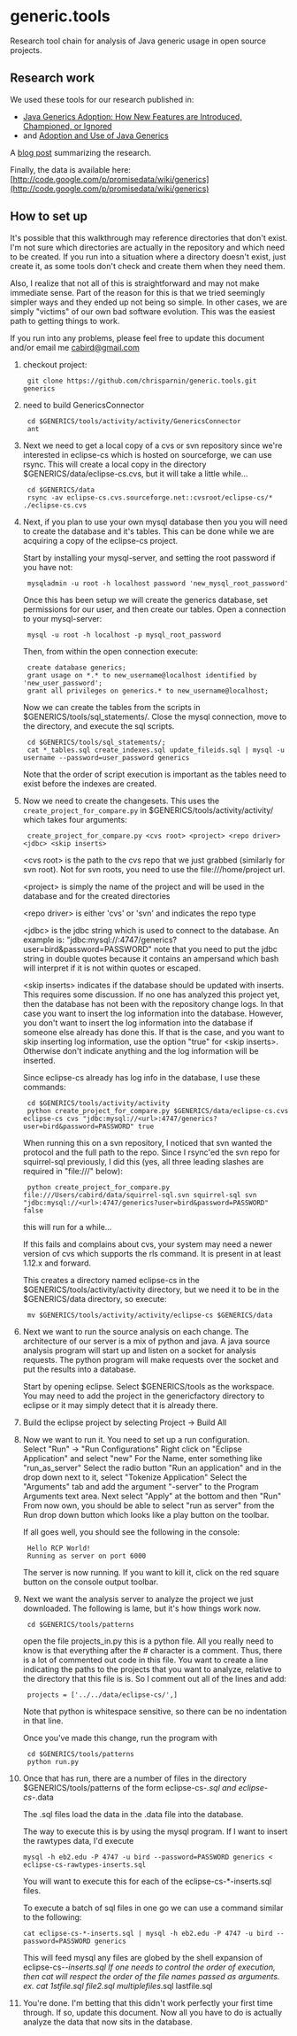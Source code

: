 generic.tools
=============

Research tool chain for analysis of Java generic usage in open source projects.

## Research work

We used these tools for our research published in:
- [Java Generics Adoption: How New Features are Introduced, Championed, or Ignored](http://research.microsoft.com/apps/pubs/default.aspx?id=146635)
- and [Adoption and Use of Java Generics](http://www.cc.gatech.edu/~vector/papers/generics2.pdf)

A [blog post](http://blog.ninlabs.com/2011/03/java-generics-adoption-how-new-features-are-introduced-championed-or-ignored/) summarizing the research.

Finally, the data is available here:
[http://code.google.com/p/promisedata/wiki/generics](http://code.google.com/p/promisedata/wiki/generics)

## How to set up

It's possible that this walkthrough may reference directories that don't
exist.  I'm not sure which directories are actually in the repository
and which need to be created.  If you run into a situation where a
directory doesn't exist, just create it, as some tools don't check
and create them when they need them.

Also, I realize that not all of this is straightforward and may not make
immediate sense.  Part of the reason for this is that we tried seemingly
simpler ways and they ended up not being so simple.  In other cases, we
are simply "victims" of our own bad software evolution.  This was the
easiest path to getting things to work.

If you run into any problems, please feel free to update this document
and/or email me cabird@gmail.com

1. checkout project:

        git clone https://github.com/chrisparnin/generic.tools.git generics

2. need to build GenericsConnector
	
        cd $GENERICS/tools/activity/activity/GenericsConnector
        ant

3. Next we need to get a local copy of a cvs or svn repository
   since we're interested in eclipse-cs which is hosted on sourceforge,
   we can use rsync.  This will create a local copy in the directory
   $GENERICS/data/eclipse-cs.cvs, but it will take a little while...

        cd $GENERICS/data
        rsync -av eclipse-cs.cvs.sourceforge.net::cvsroot/eclipse-cs/* ./eclipse-cs.cvs
   
4. Next, if you plan to use your own mysql database then you you will need to create
   the database and it's tables.  This can be done while we are acquiring a copy of 
   the eclipse-cs project.
   
   Start by installing your mysql-server, and setting the root password if you have not:
   
        mysqladmin -u root -h localhost password 'new_mysql_root_password'
   
   Once this has been setup we will create the generics database, set permissions for
   our user, and then create our tables.  Open a connection to your mysql-server:
   
        mysql -u root -h localhost -p mysql_root_password
   
   Then, from within the open connection execute:
   
        create database generics;
        grant usage on *.* to new_username@localhost identified by 'new_user_password';
        grant all privileges on generics.* to new_username@localhost;
   
   Now we can create the tables from the scripts in $GENERICS/tools/sql_statements/.
   Close the mysql connection, move to the directory, and execute the sql scripts.

        cd $GENERICS/tools/sql_statements/;
        cat *_tables.sql create_indexes.sql update_fileids.sql | mysql -u username --password=user_password generics
   
   Note that the order of script execution is important as the tables need to exist
   before the indexes are created.

5. Now we need to create the changesets.  This uses the
   `create_project_for_compare.py` in $GENERICS/tools/activity/activity/ which takes four arguments:

        create_project_for_compare.py <cvs root> <project> <repo driver> <jdbc> <skip inserts>

   &lt;cvs root&gt; is the path to the cvs repo that we just grabbed (similarly
   for svn root).  Not for svn roots, you need to use the file:///home/project url.

   &lt;project&gt; is simply the name of the project and will be used in the
   database and for the created directories

   &lt;repo driver&gt; is either 'cvs' or 'svn' and indicates the repo type

   &lt;jdbc&gt; is the jdbc string which is used to connect to the database.
   An example is:
     "jdbc:mysql://<url>:4747/generics?user=bird&password=PASSWORD"
   note that you need to put the jdbc string in double quotes because
   it contains an ampersand which bash will interpret if it is not within
   quotes or escaped.

   &lt;skip inserts&gt; indicates if the database should be updated with inserts.  This requires
   some discussion.  If no one has analyzed this project yet, then the database has not been
   with the repository change logs.  In that case you want to insert the log information into
   the database.  However, you don't want to insert the log information into the database
   if someone else already has done this.  If that is the case, and you want to skip inserting
   log information, use the option "true" for &lt;skip inserts&gt;.  Otherwise don't indicate anything
   and the log information will be inserted.

   Since eclipse-cs already has log info in the database, I use these commands:

        cd $GENERICS/tools/activity/activity
        python create_project_for_compare.py $GENERICS/data/eclipse-cs.cvs eclipse-cs cvs "jdbc:mysql://<url>:4747/generics?user=bird&password=PASSWORD" true

   When running this on a svn repository, I noticed that svn wanted the
   protocol and the full path to the repo.  Since I rsync'ed the svn repo for
   squirrel-sql previously, I did this (yes, all three leading slashes are
   required in "file:///" below):
   
        python create_project_for_compare.py file:///Users/cabird/data/squirrel-sql.svn squirrel-sql svn "jdbc:mysql://<url>:4747/generics?user=bird&password=PASSWORD" false


   this will run for a while...
   
   If this fails and complains about cvs, your system may need a newer version of cvs
   which supports the rls command.  It is present in at least 1.12.x and forward.

   This creates a directory named eclipse-cs in the $GENERICS/tools/activity/activity directory,
   but we need it to be in the $GENERICS/data directory, so execute:

        mv $GENERICS/tools/activity/activity/eclipse-cs $GENERICS/data

6. Next we want to run the source analysis on each change.  The architecture of our server is
   a mix of python and java.  A java source analysis program will start up and listen on a socket
   for analysis requests.  The python program will make requests over the socket and put the results
   into a database.

   Start by opening eclipse.  Select $GENERICS/tools as the workspace.
   You may need to add the project in the genericfactory directory to eclipse or it may 
   simply detect that it is already there.

7. Build the eclipse project by selecting Project -> Build All

8. Now we want to run it.  You need to set up a run configuration.  
   Select "Run" -> "Run Configurations"
   Right click on "Eclipse Application" and select "new"
   For the Name, enter something like "run_as_server"
   Select the radio button "Run an application" and in the drop down next to it, select
     "Tokenize Application"
   Select the "Arguments" tab and add the argument "-server" to the Program Arguments
   text area.
   Next select "Apply" at the bottom and then "Run"
   From now own, you should be able to select "run as server" from the Run drop down button
   which looks like a play button on the toolbar.

   If all goes well, you should see the following in the console:

        Hello RCP World!
        Running as server on port 6000
   
   The server is now running.  If you want to kill it, click on the red square button on the 
   console output toolbar.

9. Next we want the analysis server to analyze the project we just downloaded.
   The following is lame, but it's how things work now.

        cd $GENERICS/tools/patterns

   open the file projects_in.py this is a python file.  All you really need to know is that everything after the #
   character is a comment.  Thus, there is a lot of commented out code in this file.
   You want to create a line indicating the paths to the projects that you want to analyze,
   relative to the directory that this file is is.  So I comment out all of the lines and add:

        projects = ['../../data/eclipse-cs/',]

   Note that python is whitespace sensitive, so there can be no indentation in that line.

   Once you've made this change, run the program with
  
        cd $GENERICS/tools/patterns
        python run.py

10. Once that has run, there are a number of files in the directory $GENERICS/tools/patterns
    of the form eclipse-cs-*.sql and eclipse-cs-*.data

    The .sql files load the data in the .data file into the database.

    The way to execute this is by using the mysql program.  If I want to insert the rawtypes
    data, I'd execute

        mysql -h eb2.edu -P 4747 -u bird --password=PASSWORD generics < eclipse-cs-rawtypes-inserts.sql

    You will want to execute this for each of the eclipse-cs-*-inserts.sql files.
    
    To execute a batch of sql files in one go we can use a command similar to the following:
    
        cat eclipse-cs-*-inserts.sql | mysql -h eb2.edu -P 4747 -u bird --password=PASSWORD generics
     
    This will feed mysql any files are globed by the shell expansion of eclipse-cs-*-inserts.sql
    If one needs to control the order of execution, then cat will respect the order of the 
    file names passed as arguments. ex. cat 1stfile.sql file2.sql multiplefiles*.sql lastfile.sql

11. You're done.  I'm betting that this didn't work perfectly your first time through.  If so, 
    update this document.  Now all you have to do is actually analyze the data that 
    now sits in the database.
